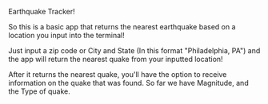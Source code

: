 Earthquake Tracker!

So this is a basic app that returns the nearest earthquake based on a location you input into the terminal! 

Just input a zip code or City and State (In this format "Philadelphia, PA") and the app will return the nearest quake from your inputted location! 

After it returns the nearest quake, you'll have the option to receive information on the quake that was found. So far we have Magnitude, and the Type of quake. 